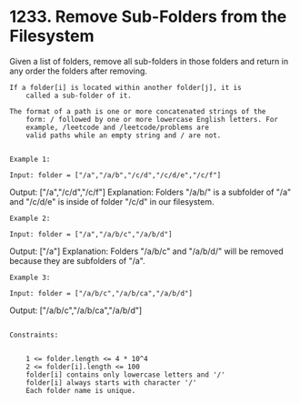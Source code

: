 # 1233. Remove Sub-Folders from the Filesystem

Given a list of folders, remove all sub-folders in those folders and return in any
        order the folders after removing.

    If a folder[i] is located within another folder[j], it is
        called a sub-folder of it.

    The format of a path is one or more concatenated strings of the
        form: / followed by one or more lowercase English letters. For
        example, /leetcode and /leetcode/problems are
        valid paths while an empty string and / are not.

     
    Example 1:

    Input: folder = ["/a","/a/b","/c/d","/c/d/e","/c/f"]
Output: ["/a","/c/d","/c/f"]
Explanation: Folders "/a/b/" is a subfolder of "/a" and "/c/d/e" is inside of folder "/c/d" in our filesystem.

    Example 2:

    Input: folder = ["/a","/a/b/c","/a/b/d"]
Output: ["/a"]
Explanation: Folders "/a/b/c" and "/a/b/d/" will be removed because they are subfolders of "/a".

    Example 3:

    Input: folder = ["/a/b/c","/a/b/ca","/a/b/d"]
Output: ["/a/b/c","/a/b/ca","/a/b/d"]

     
    Constraints:

    
        1 <= folder.length <= 4 * 10^4
        2 <= folder[i].length <= 100
        folder[i] contains only lowercase letters and '/'
        folder[i] always starts with character '/'
        Each folder name is unique.